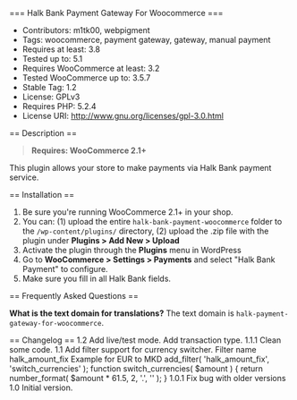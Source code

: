 === Halk Bank Payment Gateway For Woocommerce ===

- Contributors: m1tk00, webpigment
- Tags: woocommerce, payment gateway, gateway, manual payment
- Requires at least: 3.8
- Tested up to: 5.1
- Requires WooCommerce at least: 3.2
- Tested WooCommerce up to: 3.5.7
- Stable Tag: 1.2
- License: GPLv3
- Requires PHP: 5.2.4
- License URI: http://www.gnu.org/licenses/gpl-3.0.html

== Description ==

> **Requires: WooCommerce 2.1+**

This plugin allows your store to make payments via Halk Bank payment service.

== Installation ==

1. Be sure you're running WooCommerce 2.1+ in your shop.
2. You can: (1) upload the entire `halk-bank-payment-woocommerce` folder to the `/wp-content/plugins/` directory, (2) upload the .zip file with the plugin under **Plugins &gt; Add New &gt; Upload**
3. Activate the plugin through the **Plugins** menu in WordPress
4. Go to **WooCommerce &gt; Settings &gt; Payments** and select "Halk Bank Payment" to configure.
5. Make sure you fill in all Halk Bank fields.

== Frequently Asked Questions ==

**What is the text domain for translations?**
The text domain is `halk-payment-gateway-for-woocommerce`.

== Changelog ==
1.2 Add live/test mode. Add transaction type.
1.1.1 Clean some code.
1.1 Add filter support for currency switcher. Filter name halk_amount_fix
Example for EUR to MKD
add_filter( 'halk_amount_fix', 'switch_currencies' );
function switch_currencies( $amount ) {
	return number_format( $amount * 61.5, 2, '.', ''  );
}
1.0.1 Fix bug with older versions
1.0 Initial version.